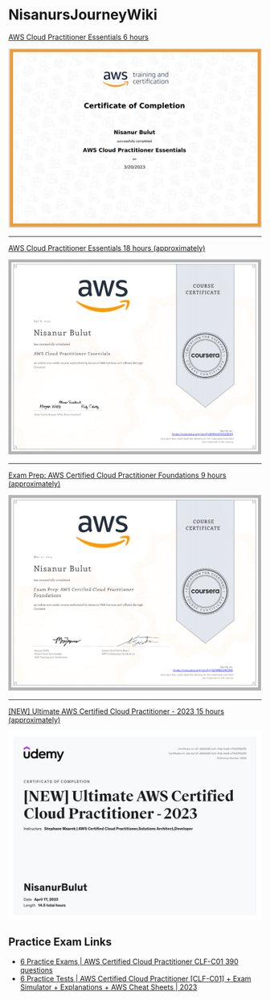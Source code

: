 # NisanursJourneyWiki

[AWS Cloud Practitioner Essentials 6 hours](https://explore.skillbuilder.aws/learn/course/134/aws-cloud-practitioner-essentials)

![aws_cloud_practitioner_essentials](https://github.com/NisanurBulut/NisanursJourneyWiki/blob/master/certifications/aws_skill_builder_134_3_1702104_1679318635_AWS_Course_Completion_Certificate.png)

<hr/>

[AWS Cloud Practitioner Essentials 18 hours (approximately)](https://www.coursera.org/learn/aws-cloud-practitioner-essentials)

![Coursera_aws_cloud_practitioner_essentials](https://github.com/NisanurBulut/NisanursJourneyWiki/blob/master/certifications/Coursera_aws_cloud_practitioner_essentials.png)

<hr/>

[Exam Prep: AWS Certified Cloud Practitioner Foundations 9 hours (approximately)](https://www.coursera.org/learn/cloud-practitioner-exam-prep)

![exam_prep_aws_certified_cloud_practitioner_foundations](https://github.com/NisanurBulut/NisanursJourneyWiki/blob/master/certifications/exam_prep_aws_certified_cloud_practitioner_foundations.png)

<hr/>

[[NEW] Ultimate AWS Certified Cloud Practitioner - 2023 15 hours (approximately)](https://www.udemy.com/share/103aFP3@58dnwSzJ7Vp1ydvYxVLY8p9FwdtL7_uJOUOXUxZG4t7frXw833z6l-uX20m88Obk/)

![Ultimate AWS Certified Cloud Practitioner](https://github.com/NisanurBulut/NisanursJourneyWiki/blob/master/certifications/udemy-certificate_[NEW]_Ultimate_AWS_Certified_Cloud_Practitioner_2023.jpg)

## Practice Exam Links

* [6 Practice Exams | AWS Certified Cloud Practitioner CLF-C01 390 questions](https://www.udemy.com/share/103aFZ3@20NlYOGR8lvcXcwk7G46XvLlHNrbX-PpCHwK4bmuMDq9h40fS0Q_5kWv6GkcMhMO/)
* [6 Practice Tests | AWS Certified Cloud Practitioner [CLF-C01] + Exam Simulator + Explanations + AWS Cheat Sheets | 2023](https://www.udemy.com/share/101Xl63@tC6AuCcOvXaZqJKUQv9B7Pmwsbk-fNXszhZVWLySGbG_Ux61A9xrPo-2VX3zTDrj/)
